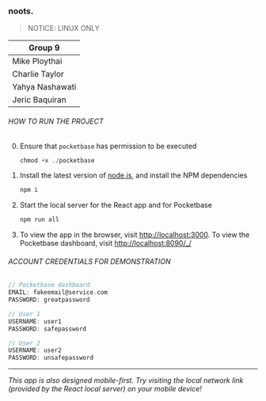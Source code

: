 ### noots.

> NOTICE: LINUX ONLY

| Group 9         |
| --------------- |
| Mike Ploythai   |
| Charlie Taylor  |
| Yahya Nashawati |
| Jeric Baquiran  |

###### HOW TO RUN THE PROJECT

0. Ensure that `pocketbase` has permission to be executed

   ```c
   chmod +x ./pocketbase
   ```

1. Install the latest version of [node.js](https://nodejs.org/en/), and install the NPM dependencies

   ```c
   npm i
   ```

2. Start the local server for the React app and for Pocketbase

   ```c
   npm run all
   ```

3. To view the app in the browser, visit [http://localhost:3000](http://localhost:3000). To view the Pocketbase dashboard, visit [http://localhost:8090/_/](http://localhost:8090/_/)

###### ACCOUNT CREDENTIALS FOR DEMONSTRATION

```c
// Pocketbase dashboard
EMAIL: fakeemail@service.com
PASSWORD: greatpassword

// User 1
USERNAME: user1
PASSWORD: safepassword

// User 2
USERNAME: user2
PASSWORD: unsafepassword
```

---

_This app is also designed mobile-first. Try visiting the local network link (provided by the React local server) on your mobile device!_
